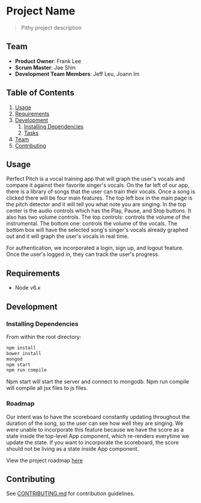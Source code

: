 # Project Name

> Pithy project description

## Team

  - __Product Owner__: Frank Lee
  - __Scrum Master__: Jae Shin
  - __Development Team Members__: Jeff Leu, Joann Im

## Table of Contents

1. [Usage](#Usage)
1. [Requirements](#requirements)
1. [Development](#development)
    1. [Installing Dependencies](#installing-dependencies)
    1. [Tasks](#tasks)
1. [Team](#team)
1. [Contributing](#contributing)

## Usage
  Perfect Pitch is a vocal training app that will graph the user's vocals and compare it against their favorite singer's vocals.
  On the far left of our app, there is a library of songs that the user can train their vocals. Once a song is clicked there will be
  four main features. The top left box in the main page is the pitch detector and it will tell you what note you are singing. In the
  top center is the audio controls which has the Play, Pause, and Stop buttons. It also has two volume controls. The top controls: controls
  the volume of the instrumental. The bottom one: controls the volume of the vocals. The bottom box will have the selected song's singer's
  vocals already graphed out and it will graph the user's vocals in real time. 

  For authentication, we incorporated a login, sign up, and logout feature. Once the user's logged in, they can track the user's progress. 

## Requirements

- Node v6.x

## Development

### Installing Dependencies

From within the root directory:

```sh
npm install
bower install
mongod
npm start
npm run compile
```
Npm start will start the server and connect to mongodb. Npm run compile will compile all jsx files to js files. 

### Roadmap

Our intent was to have the scoreboard constantly updating throughout the duration of the song, so the user can see how well they are singing. 
We were unable to incorporate this feature because we have the score as a state inside the top-level App component, which re-renders everytime we update the state.
If you want to incorporate the scoreboard, the score should not be living as a state inside App component. 

View the project roadmap [here](https://github.com/threefourth/threefourth/issues)


## Contributing

See [CONTRIBUTING.md](CONTRIBUTING.md) for contribution guidelines.
